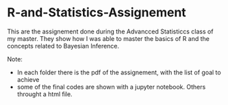 # R-and-Statistics-Assignement
This are the assignement done during the Advancced Statisticcs class of my master. They show how I was able to master the basics of R and the concepts related to Bayesian Inference.

Note: 
- In each folder there is the pdf of the assignement, with the list of goal to achieve
- some of the final codes are shown with a jupyter notebook. Others throught a html file.
